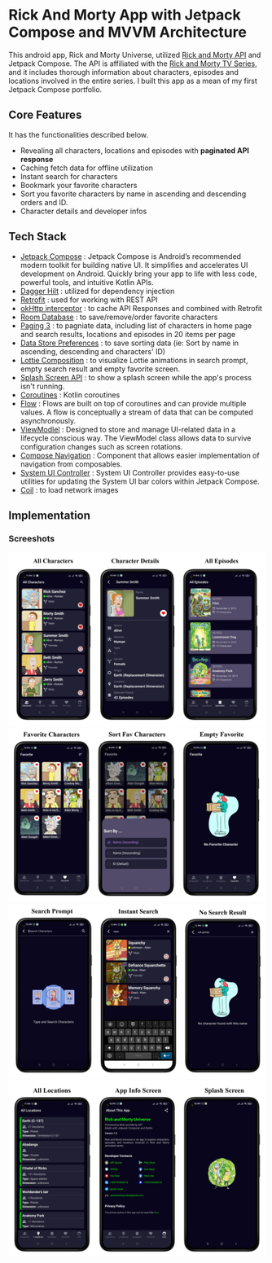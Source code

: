 # Rick And Morty App with Jetpack Compose and MVVM Architecture

This android app, Rick and Morty Universe, utilized [Rick and Morty API](https://rickandmortyapi.com/) and Jetpack Compose. The API is affiliated with
the [Rick and Morty TV Series](https://www.imdb.com/title/tt2861424/), and it includes thorough information about characters, episodes and locations involved in the entire series.
I built this app as a mean of my first Jetpack Compose portfolio.

## Core Features
It has the functionalities described below.
* Revealing all characters, locations and episodes with **paginated API response**
* Caching fetch data for offline utilization
* Instant search for characters
* Bookmark your favorite characters
* Sort you favorite characters by name in ascending and descending orders and ID.
* Character details and developer infos

## Tech Stack
* [Jetpack Compose](https://developer.android.com/develop/ui/compose) : Jetpack Compose is Android’s recommended modern toolkit for building native UI. It simplifies and accelerates UI development on Android. Quickly bring your app to life with less code, powerful tools, and intuitive Kotlin APIs.
* [Dagger Hilt](https://dagger.dev/hilt/) : utilized for dependency injection
* [Retrofit](https://square.github.io/retrofit/) : used for working with REST API
* [okHttp interceptor](https://github.com/square/okhttp/blob/master/okhttp-logging-interceptor/README.md) : to cache API Responses and combined with Retrofit
* [Room Database](https://developer.android.com/jetpack/androidx/releases/room) : to save/remove/order favorite characters
* [Paging 3](https://developer.android.com/topic/libraries/architecture/paging/v3-overview) : to pagniate data, including list of characters in home page and search results, locations and episodes in 20 items per page
* [Data Store Preferences](https://developer.android.com/topic/libraries/architecture/datastore) : to save sorting data (ie: Sort by name in ascending, descending and characters' ID)
* [Lottie Composition](https://github.com/airbnb/lottie/blob/master/android-compose.md) : to visualize Lottie animations in search prompt, empty search result and empty favorite screen.
* [Splash Screen API](https://developer.android.com/develop/ui/views/launch/splash-screen) : to show a splash screen while the app's process isn't running.
* [Coroutines](https://github.com/Kotlin/kotlinx.coroutines) : Kotlin coroutines
* [Flow](https://developer.android.com/kotlin/flow) : Flows are built on top of coroutines and can provide multiple values. A flow is conceptually a stream of data that can be computed asynchronously.
* [ViewModlel](https://developer.android.com/topic/libraries/architecture/viewmodel) : Designed to store and manage UI-related data in a lifecycle conscious way. The ViewModel class allows data to survive configuration changes such as screen rotations.
* [Compose Navigation](https://developer.android.com/develop/ui/compose/navigation) : Component that allows easier implementation of navigation from composables.
* [System UI Controller](https://google.github.io/accompanist/systemuicontroller/) : System UI Controller provides easy-to-use utilities for updating the System UI bar colors within Jetpack Compose.
* [Coil](https://coil-kt.github.io/coil/compose/) : to load network images


## Implementation
### Screeshots
![Screenshot_1](https://github.com/zawwynnmyat/Rick-And-Morty-Jetpack-Compose-MVVM/blob/master/assets/rick%20and%20morty-images-0.jpg?raw=true)
![Screenshot_2](https://github.com/zawwynnmyat/Rick-And-Morty-Jetpack-Compose-MVVM/blob/master/assets/rick%20and%20morty-images-1.jpg?raw=true)
![Screenshot_3](https://github.com/zawwynnmyat/Rick-And-Morty-Jetpack-Compose-MVVM/blob/master/assets/rick%20and%20morty-images-2.jpg?raw=true)
![Screenshot_4](https://github.com/zawwynnmyat/Rick-And-Morty-Jetpack-Compose-MVVM/blob/master/assets/rick%20and%20morty-images-3.jpg?raw=true)
